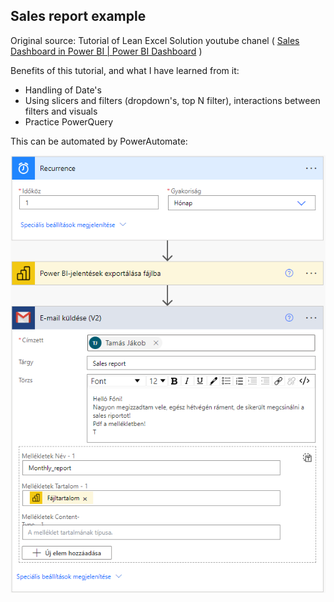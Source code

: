 ## Sales report example
Original source:
Tutorial of Lean Excel Solution youtube chanel ( [Sales Dashboard in Power BI | Power BI Dashboard](https://www.youtube.com/watch?v=CGgXHsD19Ek&t=656s) )

Benefits of this tutorial, and what I have learned from it:
- Handling of Date's
- Using slicers and filters (dropdown's, top N filter), interactions between filters and visuals
- Practice PowerQuery

This can be automated by PowerAutomate:

![Power Automate the Sales riport](powerautomate_sales_riport.png "Automated report")

